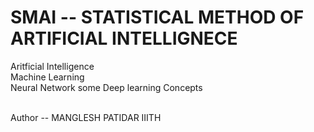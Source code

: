 # SMAI -- STATISTICAL METHOD OF ARTIFICIAL INTELLIGNECE  <br>
Aritficial Intelligence <br>
Machine Learning <br>
Neural Network some Deep learning Concepts <br>
<br>

Author -- MANGLESH PATIDAR IIITH 

